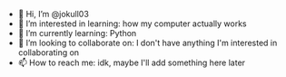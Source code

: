 - 👋 Hi, I’m @jokull03
- 👀 I’m interested in learning: how my computer actually works
- 🌱 I’m currently learning: Python
- 💞️ I’m looking to collaborate on: I don't have anything I'm interested in collaborating on
- 📫 How to reach me: idk, maybe I'll add something here later

<!---
jokull03/jokull03 is a ✨ special ✨ repository because its `README.md` (this file) appears on your GitHub profile.
You can click the Preview link to take a look at your changes.
--->
